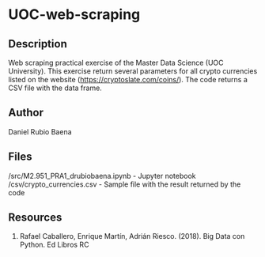# UOC-web-scraping
## Description
Web scraping practical exercise of the Master Data Science (UOC University).
This exercise return several parameters for all crypto currencies listed on the website (https://cryptoslate.com/coins/).
The code returns a CSV file with the data frame.
## Author
Daniel Rubio Baena
## Files
/src/M2.951_PRA1_drubiobaena.ipynb - Jupyter notebook
/csv/crypto_currencies.csv - Sample file with the result returned by the code
## Resources
1. Rafael Caballero, Enrique Martín, Adrián Riesco. (2018). Big Data con Python. Ed Libros RC

